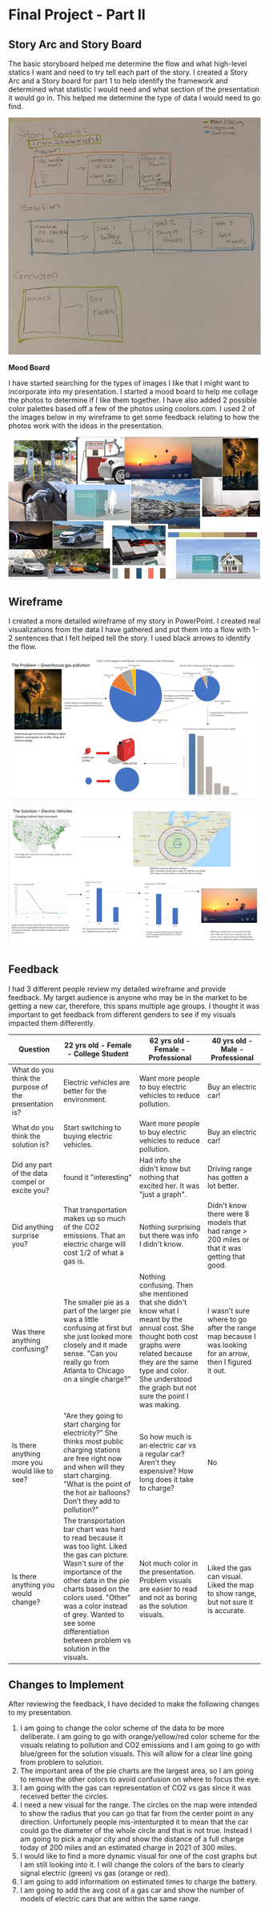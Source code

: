 # Final Project - Part II

## Story Arc and Story Board

The basic storyboard helped me determine the flow and what high-level statics I want and need to try tell each part of the story.  I created a Story Arc and a Story board for part 1 to help identify the framework and determined what statistic I would need and what section of the presentation it would go in.  This helped me determine the type of data I would need to go find.  

![](Storyboard.JPG?raw=true)

**Mood Board**

I have started searching for the types of images I like that I might want to incorporate into my presentation.  I started a mood board to help me collage the photos to determine if I like them together.  I have also added 2 possible color palettes based off a few of the photos using coolors.com.  I used 2 of the images below in my wireframe to get some feedback relating to how the photos work with the ideas in the presentation. 

![](Moodboard.JPG?raw=true)	
  
## Wireframe
  
I created a more detailed wireframe of my story in PowerPoint.  I created real visualizations from the data I have gathered and put them into a flow with 1-2 sentences that I felt helped tell the story.  I used black arrows to identify the flow.  

![](WireframeSlide1.JPG?raw=true)

![](WireframeSlide2.JPG?raw=true)

## Feedback

I had 3 different people review my detailed wireframe and provide feedback.  My target audience is anyone who may be in the market to be getting a new car, therefore, this spans multiple age groups.  I thought it was important to get feedback from different genders to see if my visuals impacted them differently.  

| Question  | 22 yrs old - Female - College Student | 62 yrs old - Female - Professional  | 40 yrs old - Male - Professional|
| -------------------------- | ---------------------- | ---------------------- | --------------------------
| What do you think the purpose of the presentation is?  | Electric vehicles are better for the environment. | Want more people to buy electric vehicles to reduce pollution. | Buy an electric car! 
| What do you think the solution is? | Start switching to buying electric vehicles.  | Want more people to buy electric vehicles to reduce pollution. | Buy an electric car! 
| Did any part of the data compel or excite you?  | found it "interesting"  | Had info she didn't know but nothing that excited her.  It was "just a graph". | Driving range has gotten a lot better.
| Did anything surprise you?  | That transportation makes up so much of the CO2 emissions.  That an electric charge will cost 1/2 of what a gas is.  | Nothing surprising but there was info I didn't know. | Didn't know there were 8 models that had range > 200 miles or that it was getting that good.
| Was there anything confusing? | The smaller pie as a part of the larger pie was a little confusing at first but she just looked more closely and it made sense. "Can you really go from Atlanta to Chicago on a single charge?" | Nothing confusing. Then she mentioned that she didn't know what I meant by the annual cost. She thought both cost graphs were related because they are the same type and color. She understood the graph but not sure the point I was making. | I wasn't sure where to go after the range map because I was looking for an arrow, then I figured it out. 
| Is there anything more you would like to see? | "Are they going to start charging for electricity?" She thinks most public charging stations are free right now and when will they start charging. "What is the point of the hot air balloons? Don’t they add to pollution?"  | So how much is an electric car vs a regular car?  Aren't they expensive? How long does it take to charge? | No
| Is there anything you would change? | The transportation bar chart was hard to read because it was too light. Liked the gas can picture. Wasn't sure of the importance of the other data in the pie charts based on the colors used. "Other" was a color instead of grey. Wanted to see some differentiation between problem vs solution in the visuals. | Not much color in the presentation. Problem visuals are easier to read and not as boring as the solution visuals. | Liked the gas can visual. Liked the map to show range, but not sure it is accurate.  

## Changes to Implement
After reviewing the feedback, I have decided to make the following changes to my presentation.
1. I am going to change the color scheme of the data to be more deliberate.  I am going to go with orange/yellow/red color scheme for the visuals relating to pollution and CO2 emissions and I am going to go with blue/green for the solution visuals.  This will allow for a clear line going from problem to solution.  
2. The important area of the pie charts are the largest area, so I am going to remove the other colors to avoid confusion on where to focus the eye.  
3. I am going with the gas can representation of CO2 vs gas since it was received better the circles.
4. I need a new visual for the range.  The circles on the map were intended to show the radius that you can go that far from the center point in any direction.  Unfortunely people mis-intenturpted it to mean that the car could go the diameter of the whole circle and that is not true.  Instead I am going to pick a major city and show the distance of a full charge today of 200 miles and an estimated charge in 2021 of 300 miles.
5. I would like to find a more dynamic visual for one of the cost graphs but I am still looking into it.  I will change the colors of the bars to clearly signal electric (green) vs gas (orange or red).  
6. I am going to add informatiom on estimated times to charge the battery.
7. I am going to add the avg cost of a gas car and show the number of models of electric cars that are within the same range. 
